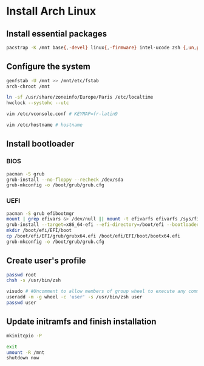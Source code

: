 # Install Arch Linux

## Install essential packages

```sh
pacstrap -K /mnt base{,-devel} linux{,-firmware} intel-ucode zsh {,un,p7}zip vim {dosfs,m}tools lsb-release ntfs-3g exfatprogs man-{db,pages}
```

## Configure the system

```sh
genfstab -U /mnt >> /mnt/etc/fstab
arch-chroot /mnt

ln -sf /usr/share/zoneinfo/Europe/Paris /etc/localtime
hwclock --systohc --utc

vim /etc/vconsole.conf # KEYMAP=fr-latin9

vim /etc/hostname # hostname
```

## Install bootloader

### BIOS

```sh
pacman -S grub
grub-install --no-floppy --recheck /dev/sda
grub-mkconfig -o /boot/grub/grub.cfg
```

### UEFI

```sh
pacman -S grub efibootmgr
mount | grep efivars &> /dev/null || mount -t efivarfs efivarfs /sys/firmware/efi/efivars
grub-install --target=x86_64-efi --efi-directory=/boot/efi --bootloader-id=grub --recheck
mkdir /boot/efi/EFI/boot
cp /boot/efi/EFI/grub/grubx64.efi /boot/efi/EFI/boot/bootx64.efi
grub-mkconfig -o /boot/grub/grub.cfg
```

## Create user's profile

```sh
passwd root
chsh -s /usr/bin/zsh

visudo # #Uncomment to allow members of group wheel to execute any command
useradd -m -g wheel -c 'user' -s /usr/bin/zsh user
passwd user
```

## Update initramfs and finish installation

```sh
mkinitcpio -P

exit
umount -R /mnt
shutdown now
```
